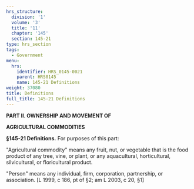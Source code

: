 ```yaml
---
hrs_structure:
  division: '1'
  volume: '3'
  title: '11'
  chapter: '145'
  section: 145-21
type: hrs_section
tags:
  - Government
menu:
  hrs:
    identifier: HRS_0145-0021
    parent: HRS0145
    name: 145-21 Definitions
weight: 37080
title: Definitions
full_title: 145-21 Definitions
---
```

**PART II. OWNERSHIP AND MOVEMENT OF**

**AGRICULTURAL COMMODITIES**

**§145-21 Definitions.** For purposes of this part:

"Agricultural commodity" means any fruit, nut, or vegetable that is the food product of any tree, vine, or plant, or any aquacultural, horticultural, silvicultural, or floricultural product.

"Person" means any individual, firm, corporation, partnership, or association. [L 1999, c 186, pt of §2; am L 2003, c 20, §1]